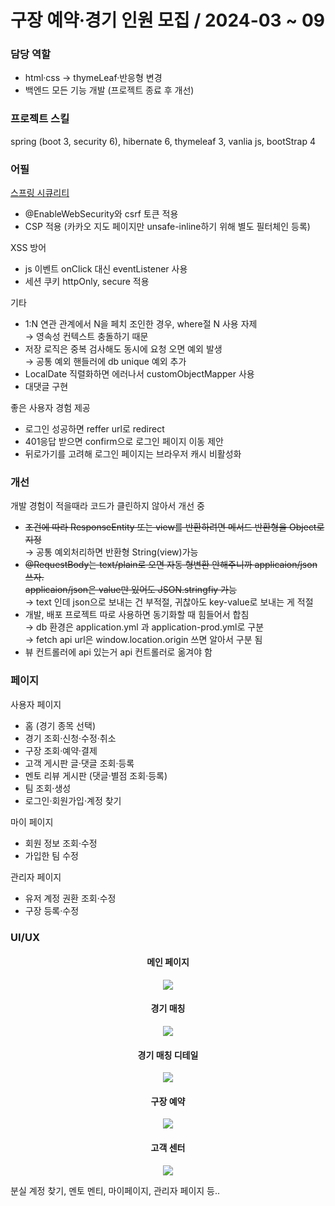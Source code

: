 <h1>구장 예약·경기 인원 모집 / 2024-03 ~ 09</h1>

### 담당 역할
<ul>
  <li>html·css → thymeLeaf·반응형 변경 </li>
  <li>백엔드 모든 기능 개발 (프로젝트 종료 후 개선)</li>
</ul>
 
### 프로젝트 스킬
spring (boot 3, security 6), hibernate 6, thymeleaf 3, vanlia js,  bootStrap 4

### 어필
[스프링 시큐리티](https://github.com/kimtaehyun304/poma/blob/e3c4a97d4deb1eb61b1e4075d94dff6c39c7e2a5/src/main/java/goinmul/sportsmanage/config/SecurityConfig.java#L47)
<ul>
    <li>@EnableWebSecurity와 csrf 토큰 적용</li>
    <li>
        CSP 적용 (카카오 지도 페이지만 unsafe-inline하기 위해 별도 필터체인 등록)
    </li>
</ul>
XSS 방어
<ul>
    <li>js 이벤트 onClick 대신 eventListener 사용</li>
    <li>세션 쿠키 httpOnly, secure 적용</li>
</ul>
기타
<ul>
    <li>
      1:N 연관 관계에서 N을 페치 조인한 경우, where절 N 사용 자제<br>
      → 영속성 컨텍스트 충돌하기 때문
    </li>
    <li>
      저장 로직은 중복 검사해도 동시에 요청 오면 예외 발생<br>
       → 공통 예외 핸들러에 db unique 예외 추가
    </li>
    <li>
      LocalDate 직렬화하면 에러나서 customObjectMapper 사용
    </li>
  <li>대댓글 구현</li>
</ul>
좋은 사용자 경험 제공
<ul>
    <li>로그인 성공하면 reffer url로 redirect</li>
    <li>401응답 받으면 confirm으로 로그인 페이지 이동 제안</li>
    <li>뒤로가기를 고려해 로그인 페이지는 브라우저 캐시 비활성화</li>
</ul>

### 개선
개발 경험이 적을때라 코드가 클린하지 않아서 개선 중
<ul>
  <li>
    <s>조건에 따라 ResponseEntity 또는 view를 반환하려면 메서드 반환형을 Object로 지정</s><br>
    → 공통 예외처리하면 반환형 String(view)가능
  </li>
  <li>
    <s>@RequestBody는 text/plain로 오면 자동 형변환 안해주니까 applicaion/json 쓰자. </s><br>
    <s>applicaion/json은 value만 있어도 JSON.stringfiy 가능</s><br>
     → text 인데 json으로 보내는 건 부적절, 귀찮아도 key-value로 보내는 게 적절
  </li>  
    <li>
      개발, 배포 프로젝트 따로 사용하면 동기화할 때 힘들어서 합침<br>
      → db 환경은 application.yml 과 application-prod.yml로 구분 <br>
      → fetch api url은 window.location.origin 쓰면 알아서 구분 됨
    </li>
  <li>뷰 컨트롤러에 api 있는거 api 컨트롤러로 옮겨야 함</li>
</ul>

### 페이지

사용자 페이지
<ul>
  <li>홈 (경기 종목 선택)</li>
  <li>경기 조회·신청·수정·취소</li>
  <li>구장 조회·예약·결제</li>
  <li>고객 게시판 글·댓글 조회·등록</li>
  <li>멘토 리뷰 게시판 (댓글·별점 조회·등록)</li>
  <li>팀 조회·생성</li>
  <li>로그인·회원가입·계정 찾기</li>
</ul>

마이 페이지
<ul>
  <li>회원 정보 조회·수정</li>
  <li>가입한 팀 수정</li>
</ul>

관리자 페이지
<ul>
  <li>유저 계정 권환 조회·수정</li>
  <li>구장 등록·수정</li>
</ul>

### UI/UX
<h4 align="center">메인 페이지</h4>
<p align="center">
<img src="https://github.com/user-attachments/assets/0888f4c6-6062-4016-9dda-0f2f571e83b2" />
</p>

<h4 align="center">경기 매칭</h4>
<p align="center">
<img src="https://github.com/user-attachments/assets/c8e7dd30-e881-4868-b07d-129649a2ee76" />
</p>

<h4 align="center">경기 매칭 디테일</h4>
<p align="center">
<img src="https://github.com/user-attachments/assets/043ce53f-9a90-4586-8822-2c6e6f0678ea" />
</p>

<h4 align="center">구장 예약</h4>
<p align="center">
<img src="https://github.com/user-attachments/assets/2c17759a-da31-4834-a7c0-3da393ad58f4" />
</p>

<h4 align="center">고객 센터</h4>
<p align="center">
<img src="https://github.com/user-attachments/assets/771149c7-c421-4b11-aa97-5d54cf8e1e9d" />
</p>

분실 계정 찾기, 멘토 멘티, 마이페이지, 관리자 페이지 등..

